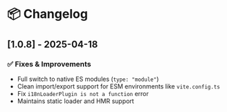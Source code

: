 # 📦 Changelog

## [1.0.8] - 2025-04-18

### ✅ Fixes & Improvements
- Full switch to native ES modules (`type: "module"`)
- Clean import/export support for ESM environments like `vite.config.ts`
- Fix `i18nLoaderPlugin is not a function` error
- Maintains static loader and HMR support

